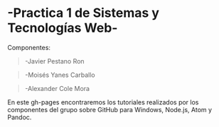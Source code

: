 **\-Practica 1 de Sistemas y Tecnologías Web\-**
=======================


Componentes:
> -Javier Pestano Ron

> -Moisés Yanes Carballo

> -Alexander Cole Mora

En este gh-pages encontraremos los tutoriales realizados por los componentes del grupo sobre GitHub para Windows, Node.js, Atom y Pandoc.